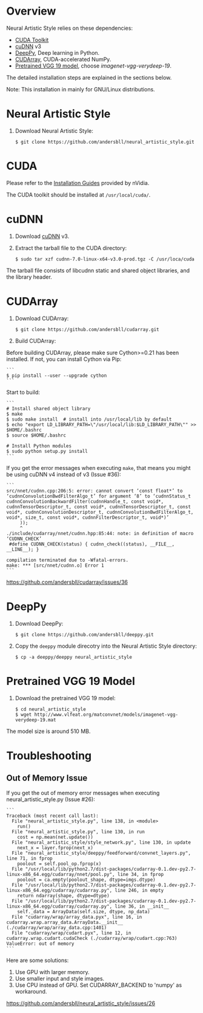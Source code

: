 # Overview

Neural Artistic Style relies on these dependencies:

 * [CUDA Toolkit](https://developer.nvidia.com/cuda-downloads)
 * [cuDNN](https://developer.nvidia.com/cudnn) v3
 * [DeepPy](http://github.com/andersbll/deeppy), Deep learning in Python.
 * [CUDArray](http://github.com/andersbll/cudarray), CUDA-accelerated NumPy.
 * [Pretrained VGG 19 model](http://www.vlfeat.org/matconvnet/pretrained), choose *imagenet-vgg-verydeep-19*.

The detailed installation steps are explained in the sections below.

Note: This installation in mainly for GNU/Linux distributions.

# Neural Artistic Style

1. Download Neural Artistic Style:

    ```
    $ git clone https://github.com/andersbll/neural_artistic_style.git
    ```

# CUDA

Please refer to the [Installation Guides](http://docs.nvidia.com/cuda/index.html#installation-guides) provided by nVidia.

The CUDA toolkit should be installed at `/usr/local/cuda/`.

# cuDNN

1. Download [cuDNN](https://developer.nvidia.com/cudnn) v3.
1. Extract the tarball file to the CUDA directory:

    ```
    $ sudo tar xzf cudnn-7.0-linux-x64-v3.0-prod.tgz -C /usr/loca/cuda
    ```

The tarball file consists of libcudnn static and shared object libraries, and
the library header.

# CUDArray

1. Download CUDArray:

    ```
    $ git clone https://github.com/andersbll/cudarray.git
    ```

1. Build CUDArray:

Before building CUDArray, please make sure Cython>=0.21 has been installed.  If
not, you can install Cython via Pip:

    ```
    $ pip install --user --upgrade cython
    ```

Start to build:

    ```
    # Install shared object library
    $ make
    $ sudo make install  # install into /usr/local/lib by default
    $ echo "export LD_LIBRARY_PATH=\"/usr/local/lib:$LD_LIBRARY_PATH\"" >> $HOME/.bashrc
    $ source $HOME/.bashrc

    # Install Python modules
    $ sudo python setup.py install
    ```

If you get the error messages when executing `make`, that means you might be
using cuDNN v4 instead of v3 (Issue #36):

    ```
    src/nnet/cudnn.cpp:206:5: error: cannot convert ‘const float*’ to ‘cudnnConvolutionBwdFilterAlgo_t’ for argument ‘8’ to ‘cudnnStatus_t cudnnConvolutionBackwardFilter(cudnnHandle_t, const void*, cudnnTensorDescriptor_t, const void*, cudnnTensorDescriptor_t, const void*, cudnnConvolutionDescriptor_t, cudnnConvolutionBwdFilterAlgo_t, void*, size_t, const void*, cudnnFilterDescriptor_t, void*)’
         ));
         ^
    ./include/cudarray/nnet/cudnn.hpp:85:44: note: in definition of macro ‘CUDNN_CHECK’
     #define CUDNN_CHECK(status) { cudnn_check((status), __FILE__, __LINE__); }
 
    compilation terminated due to -Wfatal-errors.
    make: *** [src/nnet/cudnn.o] Error 1
    ```
                                                                                                                                         
https://github.com/andersbll/cudarray/issues/36

# DeepPy

1. Download DeepPy:

    ```
    $ git clone https://github.com/andersbll/deeppy.git
    ```

1. Copy the `deeppy` module direcotry into the Neural Artistic Style directory:

    ```
    $ cp -a deeppy/deeppy neural_artistic_style
    ```

# Pretrained VGG 19 Model

1. Download the pretrained VGG 19 model:

    ```
    $ cd neural_artistic_style
    $ wget http://www.vlfeat.org/matconvnet/models/imagenet-vgg-verydeep-19.mat
    ```

The model size is around 510 MB.

# Troubleshooting

## Out of Memory Issue

If you get the out of memory error messages when executing
neural_artistic_style.py (Issue #26):

    ```
    Traceback (most recent call last):
      File "neural_artistic_style.py", line 138, in <module>
        run()
      File "neural_artistic_style.py", line 130, in run
        cost = np.mean(net.update())
      File "neural_artistic_style/style_network.py", line 130, in update
        next_x = layer.fprop(next_x)
      File "neural_artistic_style/deeppy/feedforward/convnet_layers.py", line 71, in fprop
        poolout = self.pool_op.fprop(x)
      File "/usr/local/lib/python2.7/dist-packages/cudarray-0.1.dev-py2.7-linux-x86_64.egg/cudarray/nnet/pool.py", line 34, in fprop
        poolout = ca.empty(poolout_shape, dtype=imgs.dtype)
      File "/usr/local/lib/python2.7/dist-packages/cudarray-0.1.dev-py2.7-linux-x86_64.egg/cudarray/cudarray.py", line 246, in empty
        return ndarray(shape, dtype=dtype)
      File "/usr/local/lib/python2.7/dist-packages/cudarray-0.1.dev-py2.7-linux-x86_64.egg/cudarray/cudarray.py", line 36, in __init__
        self._data = ArrayData(self.size, dtype, np_data)
      File "cudarray/wrap/array_data.pyx", line 16, in cudarray.wrap.array_data.ArrayData.__init__ (./cudarray/wrap/array_data.cpp:1401)
      File "cudarray/wrap/cudart.pyx", line 12, in cudarray.wrap.cudart.cudaCheck (./cudarray/wrap/cudart.cpp:763)
    ValueError: out of memory
    ```
                                                                                                                                         
Here are some solutions:

 1. Use GPU with larger memory.
 1. Use smaller input and style images.
 1. Use CPU instead of GPU.  Set CUDARRAY_BACKEND to 'numpy' as workaround.

https://github.com/andersbll/neural_artistic_style/issues/26
